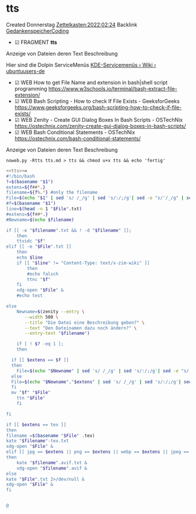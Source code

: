 # tts
Created Donnerstag [Zettelkasten:2022:02:24]()
Backlink [GedankenspeicherCoding](../GedankenspeicherCoding.md)

* ☑ FRAGMENT **tts**  

Anzeige von Dateien deren Text Beschreibung

Hier sind die Dolpin ServiceMenüs
[KDE-Servicemenüs › Wiki › ubuntuusers-de]()


* ☑ WEB How to get File Name and extension in bash|shell script programming <https://www.w3schools.io/terminal/bash-extract-file-extension/>
* ☑ WEB Bash Scripting - How to check If File Exists - GeeksforGeeks <https://www.geeksforgeeks.org/bash-scripting-how-to-check-if-file-exists/>
* ☑ WEB Zenity - Create GUI Dialog Boxes In Bash Scripts - OSTechNix <https://ostechnix.com/zenity-create-gui-dialog-boxes-in-bash-scripts/>
* ☑ WEB Bash Conditional Statements - OSTechNix <https://ostechnix.com/bash-conditional-statements/>



Anzeige von Dateien deren Text Beschreibung

  ``noweb.py -Rtts tts.md > tts && chmod u+x tts && echo 'fertig'``

```bash
<<tts>>=
#!/bin/bash
f=$(basename "$1")
extens=${f##*.}
filename=${f%.*} #only the filename
File=$(echo "$1" | sed 's/ /_/g' | sed 's/:/;/g'| sed -e "s/'/_/g" | sed 's/\"//g')
#f=$(basename "$1")
line=$(head -n 1 "$File".txt)
#extens=${f##*.}
#Newname=$(echo $filename)

if [[ -e "$filename".txt && ! -d "$filename" ]]; 
	then
	ttvidc "$f"
elif [[ -e "$File".txt ]] 
	then
	echo $line
	if [[ "$line" != "Content-Type: text/x-zim-wiki" ]] 
		then
		#echo falsch
		ttnc "$f"
	fi
	xdg-open "$File" &
	#echo test

else
	Newname=$(zenity --entry \
       --width 500 \
       --title "Die Datei eine Beschreibung geben?" \
       --text "Den Dateinamen dazu noch ändern?" \
       --entry-text "$filename")

	if [ ! $? -eq 1 ]; 
	then

  if [[ $extens == $f ]]
  then
  	File=$(echo "$Newname" | sed 's/ /_/g' | sed 's/:/;/g'| sed -e "s/'/_/g" | sed 's/\"//g'|  sed 's/&/n/g' | sed 's/\///g' | sed 's/|//g' | sed 's/\[/(/g' | sed 's/\]/)/g' | sed 's/@/at/g')
  else
  File=$(echo "$Newname"."$extens" | sed 's/ /_/g' | sed 's/:/;/g'| sed -e "s/'/_/g" | sed 's/\"//g'|  sed 's/&/n/g' | sed 's/\///g' | sed 's/|//g' | sed 's/\[/(/g' | sed 's/\]/)/g' | sed 's/@/at/g')
  fi
  mv "$f" "$File"
	ttn "$File"
	fi

fi

if [[ $extens == tex ]] 
then
filename =$(basename "$File" .tex)
kate "$filename"-tex.txt
xdg-open "$File" &
elif [[ jpg == $extens || png == $extens || webp == $extens || jpeg == $extens || avif == $extens ]]
then
	kate "$filename".avif.txt &
	xdg-open "$filename".avif &
else
kate "$File".txt 2>/dev/null &
xdg-open "$File" &
fi


@ 
```

